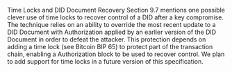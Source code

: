 Time Locks and DID Document Recovery Section 9.7 mentions one possible clever use of time locks to recover control of a DID after a key compromise. The technique relies on an ability to override the most recent update to a DID Document with Authorization applied by an earlier version of the DID Document in order to defeat the attacker. This protection depends on adding a time lock (see Bitcoin BIP 65) to protect part of the transaction chain, enabling a Authorization block to be used to recover control. We plan to add support for time locks in a future version of this specification.
